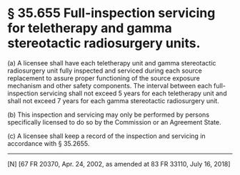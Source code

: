 # § 35.655   Full-inspection servicing for teletherapy and gamma stereotactic radiosurgery units.

(a) A licensee shall have each teletherapy unit and gamma stereotactic radiosurgery unit fully inspected and serviced during each source replacement to assure proper functioning of the source exposure mechanism and other safety components. The interval between each full-inspection servicing shall not exceed 5 years for each teletherapy unit and shall not exceed 7 years for each gamma stereotactic radiosurgery unit.




(b) This inspection and servicing may only be performed by persons specifically licensed to do so by the Commission or an Agreement State. 


(c) A licensee shall keep a record of the inspection and servicing in accordance with § 35.2655. 





---

[N] [67 FR 20370, Apr. 24, 2002, as amended at 83 FR 33110, July 16, 2018]







